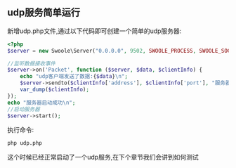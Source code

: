 ## udp服务简单运行
新增udp.php文件,通过以下代码即可创建一个简单的udp服务器:

```php
<?php
$server = new Swoole\Server("0.0.0.0", 9502, SWOOLE_PROCESS, SWOOLE_SOCK_UDP);

//监听数据接收事件
$server->on('Packet', function ($server, $data, $clientInfo) {
    echo "udp客户端发送了数据:{$data}\n";
    $server->sendto($clientInfo['address'], $clientInfo['port'], "服务器回复:{$data}");
    var_dump($clientInfo);
});
echo "服务器启动成功\n";
//启动服务器
$server->start();
```

执行命令:  
```
php udp.php
```

这个时候已经正常启动了一个udp服务,在下个章节我们会讲到如何测试
